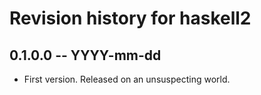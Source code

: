 # Revision history for haskell2

## 0.1.0.0 -- YYYY-mm-dd

* First version. Released on an unsuspecting world.
